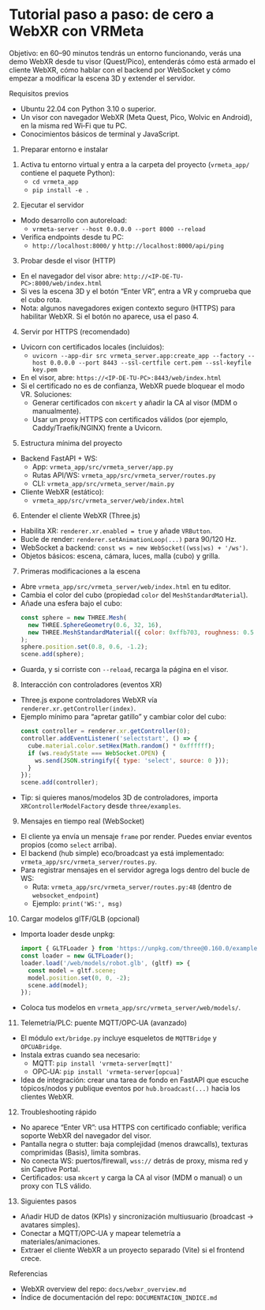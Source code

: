 # Tutorial paso a paso: de cero a WebXR con VRMeta

Objetivo: en 60–90 minutos tendrás un entorno funcionando, verás una demo WebXR desde tu visor (Quest/Pico), entenderás cómo está armado el cliente WebXR, cómo hablar con el backend por WebSocket y cómo empezar a modificar la escena 3D y extender el servidor.

Requisitos previos
- Ubuntu 22.04 con Python 3.10 o superior.
- Un visor con navegador WebXR (Meta Quest, Pico, Wolvic en Android), en la misma red Wi‑Fi que tu PC.
- Conocimientos básicos de terminal y JavaScript.

1) Preparar entorno e instalar
1. Activa tu entorno virtual y entra a la carpeta del proyecto (`vrmeta_app/` contiene el paquete Python):
   - `cd vrmeta_app`
   - `pip install -e .`

2) Ejecutar el servidor
- Modo desarrollo con autoreload:
  - `vrmeta-server --host 0.0.0.0 --port 8000 --reload`
- Verifica endpoints desde tu PC:
  - `http://localhost:8000/` y `http://localhost:8000/api/ping`

3) Probar desde el visor (HTTP)
- En el navegador del visor abre: `http://<IP-DE-TU-PC>:8000/web/index.html`
- Si ves la escena 3D y el botón “Enter VR”, entra a VR y comprueba que el cubo rota.
- Nota: algunos navegadores exigen contexto seguro (HTTPS) para habilitar WebXR. Si el botón no aparece, usa el paso 4.

4) Servir por HTTPS (recomendado)
- Uvicorn con certificados locales (incluidos):
  - `uvicorn --app-dir src vrmeta_server.app:create_app --factory --host 0.0.0.0 --port 8443 --ssl-certfile cert.pem --ssl-keyfile key.pem`
- En el visor, abre: `https://<IP-DE-TU-PC>:8443/web/index.html`
- Si el certificado no es de confianza, WebXR puede bloquear el modo VR. Soluciones:
  - Generar certificados con `mkcert` y añadir la CA al visor (MDM o manualmente).
  - Usar un proxy HTTPS con certificados válidos (por ejemplo, Caddy/Traefik/NGINX) frente a Uvicorn.

5) Estructura mínima del proyecto
- Backend FastAPI + WS:
  - App: `vrmeta_app/src/vrmeta_server/app.py`
  - Rutas API/WS: `vrmeta_app/src/vrmeta_server/routes.py`
  - CLI: `vrmeta_app/src/vrmeta_server/main.py`
- Cliente WebXR (estático):
  - `vrmeta_app/src/vrmeta_server/web/index.html`

6) Entender el cliente WebXR (Three.js)
- Habilita XR: `renderer.xr.enabled = true` y añade `VRButton`.
- Bucle de render: `renderer.setAnimationLoop(...)` para 90/120 Hz.
- WebSocket a backend: `const ws = new WebSocket((wss|ws) + '/ws')`.
- Objetos básicos: escena, cámara, luces, malla (cubo) y grilla.

7) Primeras modificaciones a la escena
- Abre `vrmeta_app/src/vrmeta_server/web/index.html` en tu editor.
- Cambia el color del cubo (propiedad `color` del `MeshStandardMaterial`).
- Añade una esfera bajo el cubo:
  ```js
  const sphere = new THREE.Mesh(
    new THREE.SphereGeometry(0.6, 32, 16),
    new THREE.MeshStandardMaterial({ color: 0xffb703, roughness: 0.5 })
  );
  sphere.position.set(0.8, 0.6, -1.2);
  scene.add(sphere);
  ```
- Guarda, y si corriste con `--reload`, recarga la página en el visor.

8) Interacción con controladores (eventos XR)
- Three.js expone controladores WebXR vía `renderer.xr.getController(index)`.
- Ejemplo mínimo para “apretar gatillo” y cambiar color del cubo:
  ```js
  const controller = renderer.xr.getController(0);
  controller.addEventListener('selectstart', () => {
    cube.material.color.setHex(Math.random() * 0xffffff);
    if (ws.readyState === WebSocket.OPEN) {
      ws.send(JSON.stringify({ type: 'select', source: 0 }));
    }
  });
  scene.add(controller);
  ```
- Tip: si quieres manos/modelos 3D de controladores, importa `XRControllerModelFactory` desde `three/examples`.

9) Mensajes en tiempo real (WebSocket)
- El cliente ya envía un mensaje `frame` por render. Puedes enviar eventos propios (como `select` arriba).
- El backend (hub simple) eco/broadcast ya está implementado: `vrmeta_app/src/vrmeta_server/routes.py`.
- Para registrar mensajes en el servidor agrega logs dentro del bucle de WS:
  - Ruta: `vrmeta_app/src/vrmeta_server/routes.py:48` (dentro de `websocket_endpoint`)
  - Ejemplo: `print('WS:', msg)`

10) Cargar modelos glTF/GLB (opcional)
- Importa loader desde unpkg:
  ```js
  import { GLTFLoader } from 'https://unpkg.com/three@0.160.0/examples/jsm/loaders/GLTFLoader.js';
  const loader = new GLTFLoader();
  loader.load('/web/models/robot.glb', (gltf) => {
    const model = gltf.scene;
    model.position.set(0, 0, -2);
    scene.add(model);
  });
  ```
- Coloca tus modelos en `vrmeta_app/src/vrmeta_server/web/models/`.

11) Telemetría/PLC: puente MQTT/OPC‑UA (avanzado)
- El módulo `ext/bridge.py` incluye esqueletos de `MQTTBridge` y `OPCUABridge`.
- Instala extras cuando sea necesario:
  - MQTT: `pip install 'vrmeta-server[mqtt]'`
  - OPC‑UA: `pip install 'vrmeta-server[opcua]'`
- Idea de integración: crear una tarea de fondo en FastAPI que escuche tópicos/nodos y publique eventos por `hub.broadcast(...)` hacia los clientes WebXR.

12) Troubleshooting rápido
- No aparece “Enter VR”: usa HTTPS con certificado confiable; verifica soporte WebXR del navegador del visor.
- Pantalla negra o stutter: baja complejidad (menos drawcalls), texturas comprimidas (Basis), limita sombras.
- No conecta WS: puertos/firewall, `wss://` detrás de proxy, misma red y sin Captive Portal.
- Certificados: usa `mkcert` y carga la CA al visor (MDM o manual) o un proxy con TLS válido.

13) Siguientes pasos
- Añadir HUD de datos (KPIs) y sincronización multiusuario (broadcast → avatares simples).
- Conectar a MQTT/OPC‑UA y mapear telemetría a materiales/animaciones.
- Extraer el cliente WebXR a un proyecto separado (Vite) si el frontend crece.

Referencias
- WebXR overview del repo: `docs/webxr_overview.md`
- Índice de documentación del repo: `DOCUMENTACION_INDICE.md`

